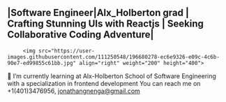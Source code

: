## |Software Engineer|Alx_Holberton grad | Crafting Stunning UIs with Reactjs | Seeking Collaborative Coding Adventure| ##


         <img src="https://user-images.githubusercontent.com/111250548/196680278-ec6e9326-e09c-4c6b-90e7-ed99855c61bb.jpg" align="right" weight="200" height="400">

 
 🌱 I’m currently learning at Alx-Holberton School of Software Engineering with a specialization in frontend development
You can reach me on +1(401)3476956,  jonathangnenga@gmail.com




<!---
serena0012/serena0012 is a ✨ special ✨ repository because its `README.md` (this file) appears on your GitHub profile.
You can click the Preview link to take a look at your changes.
--->
